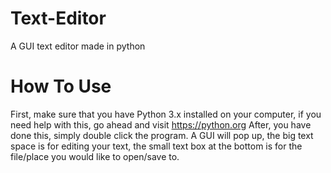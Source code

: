 # Text-Editor
A GUI text editor made in python

# How To Use
First, make sure that you have Python 3.x installed on your computer, if you need help with this, go ahead and visit https://python.org After, you have done this, simply double click the program. A GUI will pop up, the big text space is for editing your text, the small text box at the bottom is for the file/place you would like to open/save to.
